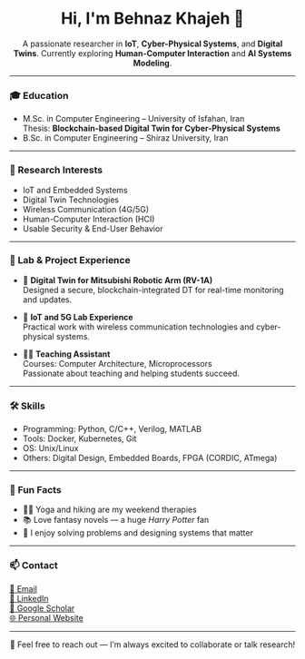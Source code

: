 <h1 align="center">Hi, I'm Behnaz Khajeh 🌸</h1>

<p align="center">
  A passionate researcher in <strong>IoT</strong>, <strong>Cyber-Physical Systems</strong>, and <strong>Digital Twins</strong>.  
  Currently exploring <strong>Human-Computer Interaction</strong> and <strong>AI Systems Modeling</strong>.
</p>

---

### 🎓 Education
- M.Sc. in Computer Engineering – University of Isfahan, Iran  
  Thesis: **Blockchain-based Digital Twin for Cyber-Physical Systems**
- B.Sc. in Computer Engineering – Shiraz University, Iran

---

### 🔬 Research Interests
- IoT and Embedded Systems  
- Digital Twin Technologies  
- Wireless Communication (4G/5G)  
- Human-Computer Interaction (HCI)  
- Usable Security & End-User Behavior

---

### 🧪 Lab & Project Experience
- 🦾 **Digital Twin for Mitsubishi Robotic Arm (RV-1A)**  
  Designed a secure, blockchain-integrated DT for real-time monitoring and updates.

- 📶 **IoT and 5G Lab Experience**  
  Practical work with wireless communication technologies and cyber-physical systems.

- 👩‍🏫 **Teaching Assistant**  
  Courses: Computer Architecture, Microprocessors  
  Passionate about teaching and helping students succeed.

---

### 🛠️ Skills
- Programming: Python, C/C++, Verilog, MATLAB  
- Tools: Docker, Kubernetes, Git  
- OS: Unix/Linux  
- Others: Digital Design, Embedded Boards, FPGA (CORDIC, ATmega)

---

### 💖 Fun Facts
- 🧘‍♀️ Yoga and hiking are my weekend therapies  
- 📚 Love fantasy novels — a huge *Harry Potter* fan  
- 🧩 I enjoy solving problems and designing systems that matter

---

### 📫 Contact
[📧 Email](mailto:behnaz.khajeh@email.com)  
[🔗 LinkedIn](https://www.linkedin.com/in/behnazkhajeh)  
[📖 Google Scholar](https://scholar.google.com/citations?user=yourID)  
[🌐 Personal Website](https://behnazkhajeh.github.io)

---

<p align="center">
  💬 Feel free to reach out — I’m always excited to collaborate or talk research!
</p>
